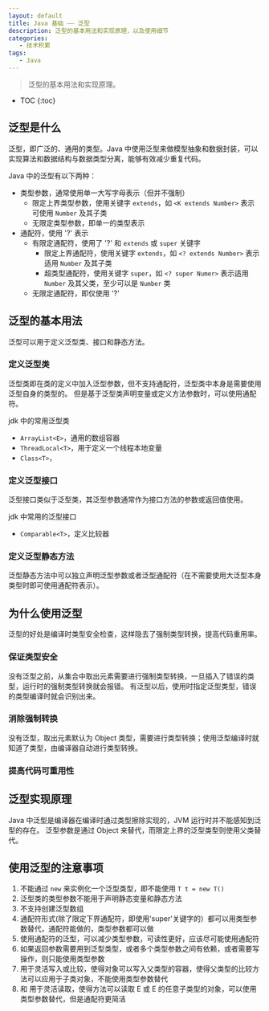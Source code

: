 ```yaml
---
layout: default
title: Java 基础 —— 泛型
description: 泛型的基本用法和实现原理，以及使用细节
categories: 
   - 技术积累
tags: 
   - Java
---
```


> 泛型的基本用法和实现原理。

<!-- more -->

* TOC
{:toc}

## 泛型是什么

泛型，即广泛的、通用的类型。Java 中使用泛型来做模型抽象和数据封装，可以实现算法和数据结构与数据类型分离，能够有效减少重复代码。

Java 中的泛型有以下两种：

* 类型参数，通常使用单一大写字母表示（但并不强制）
  * 限定上界类型参数，使用关键字 `extends`，如 `<K extends Number>` 表示可使用 `Number` 及其子类
  * 无限定类型参数，即单一的类型表示
* 通配符，使用 '?' 表示
  * 有限定通配符，使用了 '?' 和 `extends` 或 `super` 关键字
    * 限定上界通配符，使用关键字 `extends`，如 `<? extends Number>` 表示适用 `Number` 及其子类
    * 超类型通配符，使用关键字 `super`，如 `<? super Numer>` 表示适用 `Number` 及其父类，至少可以是 `Number` 类
  * 无限定通配符，即仅使用 '?'

## 泛型的基本用法

泛型可以用于定义泛型类、接口和静态方法。

### 定义泛型类

泛型类即在类的定义中加入泛型参数，但不支持通配符，泛型类中本身是需要使用泛型自身的类型的。
但是基于泛型类声明变量或定义方法参数时，可以使用通配符。

jdk 中的常用泛型类

* `ArrayList<E>`，通用的数组容器
* `ThreadLocal<T>`，用于定义一个线程本地变量
* `Class<T>`，

### 定义泛型接口

泛型接口类似于泛型类，其泛型参数通常作为接口方法的参数或返回值使用。

jdk 中常用的泛型接口

* `Comparable<T>`，定义比较器

### 定义泛型静态方法

泛型静态方法中可以独立声明泛型参数或者泛型通配符（在不需要使用大泛型本身类型时即可使用通配符表示）。

## 为什么使用泛型

泛型的好处是编译时类型安全检查，这样隐去了强制类型转换，提高代码重用率。

### 保证类型安全

没有泛型之前，从集合中取出元素需要进行强制类型转换，一旦插入了错误的类型，运行时的强制类型转换就会报错。
有泛型以后，使用时指定泛型类型，错误的类型编译时就会识别出来。  

### 消除强制转换

没有泛型，取出元素默认为 Object 类型，需要进行类型转换；使用泛型编译时就知道了类型，由编译器自动进行类型转换。

### 提高代码可重用性

## 泛型实现原理

Java 中泛型是编译器在编译时通过类型擦除实现的，JVM 运行时并不能感知到泛型的存在。
泛型参数是通过 Object 来替代，而限定上界的泛型类型则使用父类替代。

## 使用泛型的注意事项

1. 不能通过 `new` 来实例化一个泛型类型，即不能使用 `T t = new T()`
2. 泛型类的类型参数不能用于声明静态变量和静态方法
3. 不支持创建泛型数组
4. 通配符形式(除了限定下界通配符，即使用'super'关键字的）都可以用类型参数替代，通配符能做的，类型参数都可以做
5. 使用通配符的泛型，可以减少类型参数，可读性更好，应该尽可能使用通配符
6. 如果返回参数需要用到泛型类型，或者多个类型参数之间有依赖，或者需要写操作，则只能使用类型参数
7. <? super E> 用于灵活写入或比较，使得对象可以写入父类型的容器，使得父类型的比较方法可以应用于子类对象，不能使用类型参数替代
8. <?> 和 <? extends E> 用于灵活读取，使得方法可以读取 E 或 E 的任意子类型的对象，可以使用类型参数替代，但是通配符更简洁
